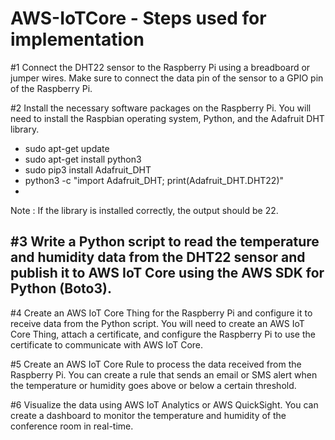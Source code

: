 # AWS-IoTCore - Steps used for implementation

#1 Connect the DHT22 sensor to the Raspberry Pi using a breadboard or jumper wires. Make sure to connect the data pin of the sensor to a GPIO pin of the Raspberry Pi.

#2 Install the necessary software packages on the Raspberry Pi. You will need to install the Raspbian operating system, Python, and the Adafruit DHT library.
- sudo apt-get update
- sudo apt-get install python3
- sudo pip3 install Adafruit_DHT
- python3 -c "import Adafruit_DHT; print(Adafruit_DHT.DHT22)"
- 
Note : If the library is installed correctly, the output should be 22.

#3 Write a Python script to read the temperature and humidity data from the DHT22 sensor and publish it to AWS IoT Core using the AWS SDK for Python (Boto3).
-

#4 Create an AWS IoT Core Thing for the Raspberry Pi and configure it to receive data from the Python script. You will need to create an AWS IoT Core Thing, attach a certificate, and configure the Raspberry Pi to use the certificate to communicate with AWS IoT Core.

#5 Create an AWS IoT Core Rule to process the data received from the Raspberry Pi. You can create a rule that sends an email or SMS alert when the temperature or humidity goes above or below a certain threshold.

#6 Visualize the data using AWS IoT Analytics or AWS QuickSight. You can create a dashboard to monitor the temperature and humidity of the conference room in real-time.
